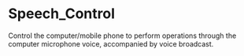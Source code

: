 # Speech_Control
Control the computer/mobile phone to perform operations through the computer microphone voice, accompanied by voice broadcast.
